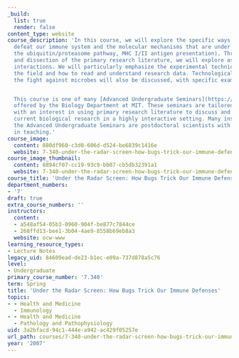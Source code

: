 ```yaml
---
_build:
  list: true
  render: false
content_type: website
course_description: 'In this course, we will explore the specific ways by which microbes
  defeat our immune system and the molecular mechanisms that are under attack (phagocytosis,
  the ubiquitin/proteasome pathway, MHC I/II antigen presentation). Through our discussion
  and dissection of the primary research literature, we will explore aspects of host-pathogen
  interactions. We will particularly emphasize the experimental techniques used in
  the field and how to read and understand research data. Technological advances in
  the fight against microbes will also be discussed, with specific examples.


  This course is one of many [Advanced Undergraduate Seminars](https://biology.mit.edu/undergraduate/current-students/subject-offerings/advanced-undergraduate-seminars/)
  offered by the Biology Department at MIT. These seminars are tailored for students
  with an interest in using primary research literature to discuss and learn about
  current biological research in a highly interactive setting. Many instructors of
  the Advanced Undergraduate Seminars are postdoctoral scientists with a strong interest
  in teaching.'
course_image:
  content: 880df960-c3d0-606d-d524-be6839c1416e
  website: 7-340-under-the-radar-screen-how-bugs-trick-our-immune-defenses-spring-2007
course_image_thumbnail:
  content: 8894cf07-cc19-93c9-bb07-cb5db32391a1
  website: 7-340-under-the-radar-screen-how-bugs-trick-our-immune-defenses-spring-2007
course_title: 'Under the Radar Screen: How Bugs Trick Our Immune Defenses'
department_numbers:
- '7'
draft: true
extra_course_numbers: ''
instructors:
  content:
  - a548af54-05b3-0960-904f-be877c7844ce
  - 268ffd13-bee1-3b04-4ae9-8558b69eb8a3
  website: ocw-www
learning_resource_types:
- Lecture Notes
legacy_uid: 84609ead-de23-b1ec-e09a-737d878a5c76
level:
- Undergraduate
primary_course_number: '7.340'
term: Spring
title: 'Under the Radar Screen: How Bugs Trick Our Immune Defenses'
topics:
- - Health and Medicine
  - Immunology
- - Health and Medicine
  - Pathology and Pathophysiology
uid: 3a2bfacd-94c1-444e-a942-ac429f05257e
url_path: courses/7-340-under-the-radar-screen-how-bugs-trick-our-immune-defenses-spring-2007
year: '2007'
---
```


